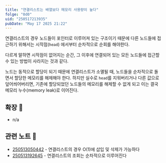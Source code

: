 ```yaml
---
title: "연결리스트는 배열보다 메모리 사용량이 높다"
folge: "0d0"
uid: "250517213935"
pubDate: "May 17 2025 21:22"
---
```


연결리스트의 경우 노드들이 포인터로 이루어져 있는 구조이기 때문에 다른 노드들에 접근하기 위해서는 시작점(`head`) 에서부터 순차적으로 순회를 해야한다.

다르게 말하면 시작점이 없어지는 순간, 그 이후에 연결되어 있는 모든 노드들에 접근할 수 있는 방법이 사라지는 것과 같다. 

노드는 동적으로 할당이 되기 때문에 연결리스트가 소멸될 때, 노드들을 순차적으로 돌면서 할당한 메모리를 해제해야 한다. 하지만 실수로 `head`를 지워버리거나 다른 값으로 덮어씌어버리면, 기존에 할당되었던 노드들의 메모리를 해제할 수 없게 되고 이는 결국 메모리 누수(memory leak)로 이어진다.

## 확장 🌱
- n/a

## 관련 노트 📘
- [250513050442](/note/250513050442) - 연결리스트의 경우 O(1)에 삽입 및 삭제가 가능하다
- [250513192645](/note/250513192645) - 연결리스트의 조회는 순차적으로 이루어진다

